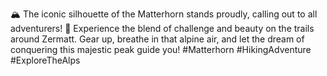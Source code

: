 🏔️ The iconic silhouette of the Matterhorn stands proudly, calling out to all adventurers! 🌄 Experience the blend of challenge and beauty on the trails around Zermatt. Gear up, breathe in that alpine air, and let the dream of conquering this majestic peak guide you! #Matterhorn #HikingAdventure #ExploreTheAlps